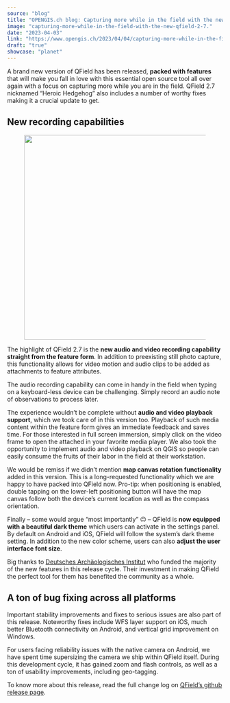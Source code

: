 ```yaml
---
source: "blog"
title: "OPENGIS.ch blog: Capturing more while in the field with the new QField 2.7"
image: "capturing-more-while-in-the-field-with-the-new-qfield-2-7."
date: "2023-04-03"
link: "https://www.opengis.ch/2023/04/04/capturing-more-while-in-the-field-with-the-new-qfield-2-7/"
draft: "true"
showcase: "planet"
---
```


<p>A brand new version of QField has been released, <strong>packed with features</strong> that will make you fall in love with this essential open source tool all over again with a focus on capturing more while you are in the field. QField 2.7 nicknamed “Heroic Hedgehog” also includes a number of worthy fixes making it a crucial update to get.</p>



<h2 class="wp-block-heading">New recording capabilities</h2>



<figure class="wp-block-image size-full"><img data-attachment-id="13687" data-permalink="https://www.opengis.ch/2023/04/04/capturing-more-while-in-the-field-with-the-new-qfield-2-7/224213255-e51e619a-2505-49dc-a03d-088bfa2530e4/" data-orig-file="https://i0.wp.com/www.opengis.ch/wp-content/uploads/2023/04/224213255-e51e619a-2505-49dc-a03d-088bfa2530e4.png?fit=941%2C598&amp;ssl=1" data-orig-size="941,598" data-comments-opened="1" data-image-meta="{&quot;aperture&quot;:&quot;0&quot;,&quot;credit&quot;:&quot;&quot;,&quot;camera&quot;:&quot;&quot;,&quot;caption&quot;:&quot;&quot;,&quot;created_timestamp&quot;:&quot;0&quot;,&quot;copyright&quot;:&quot;&quot;,&quot;focal_length&quot;:&quot;0&quot;,&quot;iso&quot;:&quot;0&quot;,&quot;shutter_speed&quot;:&quot;0&quot;,&quot;title&quot;:&quot;&quot;,&quot;orientation&quot;:&quot;0&quot;}" data-image-title="224213255-e51e619a-2505-49dc-a03d-088bfa2530e4" data-image-description="" data-image-caption="" data-medium-file="https://i0.wp.com/www.opengis.ch/wp-content/uploads/2023/04/224213255-e51e619a-2505-49dc-a03d-088bfa2530e4.png?fit=300%2C191&amp;ssl=1" data-large-file="https://i0.wp.com/www.opengis.ch/wp-content/uploads/2023/04/224213255-e51e619a-2505-49dc-a03d-088bfa2530e4.png?fit=750%2C477&amp;ssl=1" decoding="async" loading="lazy" width="750" height="477" src="https://i0.wp.com/www.opengis.ch/wp-content/uploads/2023/04/224213255-e51e619a-2505-49dc-a03d-088bfa2530e4.png?resize=750%2C477&#038;ssl=1" alt="" class="wp-image-13687" srcset="https://i0.wp.com/www.opengis.ch/wp-content/uploads/2023/04/224213255-e51e619a-2505-49dc-a03d-088bfa2530e4.png?w=941&amp;ssl=1 941w, https://i0.wp.com/www.opengis.ch/wp-content/uploads/2023/04/224213255-e51e619a-2505-49dc-a03d-088bfa2530e4.png?resize=300%2C191&amp;ssl=1 300w, https://i0.wp.com/www.opengis.ch/wp-content/uploads/2023/04/224213255-e51e619a-2505-49dc-a03d-088bfa2530e4.png?resize=768%2C488&amp;ssl=1 768w" sizes="(max-width: 750px) 100vw, 750px" data-recalc-dims="1" /></figure>



<p>The highlight of QField 2.7 is the <strong>new audio and video recording capability straight from the feature form</strong>. In addition to preexisting still photo capture, this functionality allows for video motion and audio clips to be added as attachments to feature attributes.</p>



<p>The audio recording capability can come in handy in the field when typing on a keyboard-less device can be challenging. Simply record an audio note of observations to process later.</p>



<p>The experience wouldn’t be complete without <strong>audio and video playback support</strong>, which we took care of in this version too. Playback of such media content within the feature form gives an immediate feedback and saves time. For those interested in full screen immersion, simply click on the video frame to open the attached in your favorite media player. We also took the opportunity to implement audio and video playback on QGIS so people can easily consume the fruits of their labor in the field at their workstation.</p>



<p>We would be remiss if we didn’t mention <strong>map canvas rotation functionality</strong> added in this version. This is a long-requested functionality which we are happy to have packed into QField now. Pro-tip: when positioning is enabled, double tapping on the lower-left positioning button will have the map canvas follow both the device’s current location as well as the compass orientation.</p>



<p>Finally &#8211; some would argue &#8220;most importantly&#8221; <img src="https://s.w.org/images/core/emoji/14.0.0/72x72/1f609.png" alt="😉" class="wp-smiley" style="height: 1em; max-height: 1em;" /> &#8211;  QField is <strong>now equipped with a beautiful dark theme</strong> which users can activate in the settings panel. By default on Android and iOS, QField will follow the system’s dark theme setting. In addition to the new color scheme, users can also <strong>adjust the user interface font size</strong>.</p>



<p>Big thanks to <a href="https://www.dainst.org/dai/meldungen" data-type="URL" data-id="https://www.dainst.org/dai/meldungen">Deutsches Archäologisches Institut</a> who funded the majority of the new features in this release cycle. Their investment in making QField the perfect tool for them has benefited the community as a whole.</p>



<h2 class="wp-block-heading">A ton of bug fixing across all platforms</h2>



<p>Important stability improvements and fixes to serious issues are also part of this release. Noteworthy fixes include WFS layer support on iOS, much better Bluetooth connectivity on Android, and vertical grid improvement on Windows.</p>



<p>For users facing reliability issues with the native camera on Android, we have spent time supersizing the camera we ship within QField itself. During this development cycle, it has gained zoom and flash controls, as well as a ton of usability improvements, including geo-tagging.</p>



<p>To know more about this release, read the full change log on <a href="https://github.com/opengisch/QField/releases" data-type="URL" data-id="https://github.com/opengisch/QField/releases">QField’s github release page</a>.</p>
